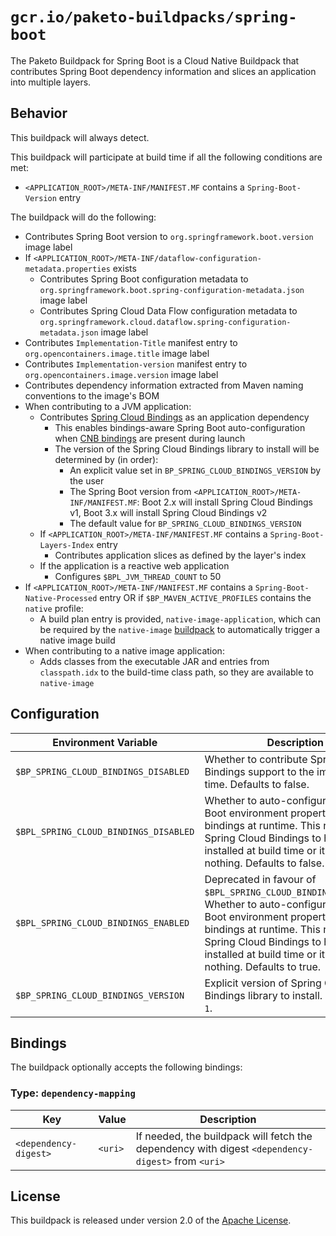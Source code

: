 # `gcr.io/paketo-buildpacks/spring-boot`
The Paketo Buildpack for Spring Boot is a Cloud Native Buildpack that contributes Spring Boot dependency information and slices an application into multiple layers.

## Behavior

This buildpack will always detect.

This buildpack will participate at build time if all the following conditions are met:

* `<APPLICATION_ROOT>/META-INF/MANIFEST.MF` contains a `Spring-Boot-Version` entry

The buildpack will do the following:

* Contributes Spring Boot version to `org.springframework.boot.version` image label
* If `<APPLICATION_ROOT>/META-INF/dataflow-configuration-metadata.properties` exists
  * Contributes Spring Boot configuration metadata to `org.springframework.boot.spring-configuration-metadata.json` image label
  * Contributes Spring Cloud Data Flow configuration metadata to `org.springframework.cloud.dataflow.spring-configuration-metadata.json` image label
* Contributes `Implementation-Title` manifest entry to `org.opencontainers.image.title` image label
* Contributes `Implementation-version` manifest entry to `org.opencontainers.image.version` image label
* Contributes dependency information extracted from Maven naming conventions to the image's BOM
* When contributing to a JVM application:
    * Contributes [Spring Cloud Bindings][b] as an application dependency
      * This enables bindings-aware Spring Boot auto-configuration when [CNB bindings][c] are present during launch
      * The version of the Spring Cloud Bindings library to install will be determined by (in order):
        * An explicit value set in `BP_SPRING_CLOUD_BINDINGS_VERSION` by the user
        * The Spring Boot version from  `<APPLICATION_ROOT>/META-INF/MANIFEST.MF`: Boot 2.x will install Spring Cloud Bindings v1, Boot 3.x will install Spring Cloud Bindings v2
        * The default value for `BP_SPRING_CLOUD_BINDINGS_VERSION`
    * If `<APPLICATION_ROOT>/META-INF/MANIFEST.MF` contains a `Spring-Boot-Layers-Index` entry
      * Contributes application slices as defined by the layer's index
    * If the application is a reactive web application
      * Configures `$BPL_JVM_THREAD_COUNT` to 50
* If `<APPLICATION_ROOT>/META-INF/MANIFEST.MF` contains a `Spring-Boot-Native-Processed` entry OR if `$BP_MAVEN_ACTIVE_PROFILES` contains the `native` profile:
  * A build plan entry is provided, `native-image-application`, which can be required by the `native-image` [buildpack](https://github.com/paketo-buildpacks/native-image) to automatically trigger a native image build
* When contributing to a native image application:
   * Adds classes from the executable JAR and entries from `classpath.idx` to the build-time class path, so they are available to `native-image`

[b]: https://github.com/spring-cloud/spring-cloud-bindings
[c]: https://github.com/buildpacks/spec/blob/main/extensions/bindings.md

## Configuration
| Environment Variable                  | Description                                                                                                                                                                                                                                                             |
| ------------------------------------- | ----------------------------------------------------------------------------------------------------------------------------------------------------------------------------------------------------------------------------------------------------------------------- |
| `$BP_SPRING_CLOUD_BINDINGS_DISABLED`  | Whether to contribute Spring Cloud Bindings support to the image at build time.  Defaults to false.                                                                                                                                                                     |
| `$BPL_SPRING_CLOUD_BINDINGS_DISABLED` | Whether to auto-configure Spring Boot environment properties from bindings at runtime. This requires Spring Cloud Bindings to have been installed at build time or it will do nothing. Defaults to false.                                                               |
| `$BPL_SPRING_CLOUD_BINDINGS_ENABLED`  | Deprecated in favour of `$BPL_SPRING_CLOUD_BINDINGS_DISABLED`. Whether to auto-configure Spring Boot environment properties from bindings at runtime. This requires Spring Cloud Bindings to have been installed at build time or it will do nothing. Defaults to true. |
| `$BP_SPRING_CLOUD_BINDINGS_VERSION`  | Explicit version of Spring Cloud Bindings library to install.  Defaults to `1`.   

## Bindings
The buildpack optionally accepts the following bindings:

### Type: `dependency-mapping`
| Key                   | Value   | Description                                                                                       |
| --------------------- | ------- | ------------------------------------------------------------------------------------------------- |
| `<dependency-digest>` | `<uri>` | If needed, the buildpack will fetch the dependency with digest `<dependency-digest>` from `<uri>` |

## License
This buildpack is released under version 2.0 of the [Apache License][a].

[a]: http://www.apache.org/licenses/LICENSE-2.0

